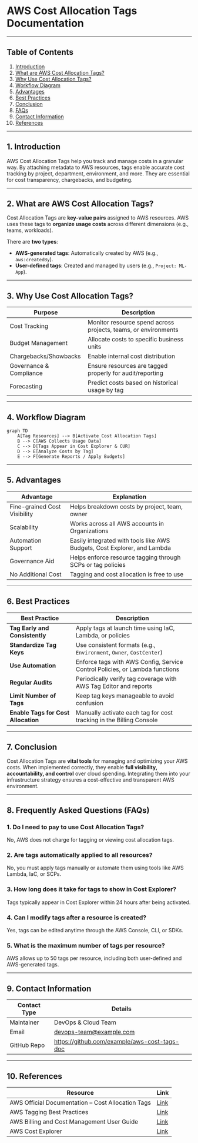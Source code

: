 
# AWS Cost Allocation Tags Documentation

---

## Table of Contents

1. [Introduction](#1-introduction)  
2. [What are AWS Cost Allocation Tags?](#2-what-are-aws-cost-allocation-tags)  
3. [Why Use Cost Allocation Tags?](#3-why-use-cost-allocation-tags)  
4. [Workflow Diagram](#4-workflow-diagram)  
5. [Advantages](#5-advantages)  
6. [Best Practices](#6-best-practices)  
7. [Conclusion](#7-conclusion)  
8. [FAQs](#8-faqs)  
9. [Contact Information](#9-contact-information)  
10. [References](#10-references)

---

## 1. Introduction

AWS Cost Allocation Tags help you track and manage costs in a granular way. By attaching metadata to AWS resources, tags enable accurate cost tracking by project, department, environment, and more. They are essential for cost transparency, chargebacks, and budgeting.

---

## 2. What are AWS Cost Allocation Tags?

Cost Allocation Tags are **key-value pairs** assigned to AWS resources. AWS uses these tags to **organize usage costs** across different dimensions (e.g., teams, workloads).

There are **two types**:
- **AWS-generated tags**: Automatically created by AWS (e.g., `aws:createdBy`).
- **User-defined tags**: Created and managed by users (e.g., `Project: ML-App`).

---

## 3. Why Use Cost Allocation Tags?

| Purpose                      | Description                                                                 |
|-----------------------------|-----------------------------------------------------------------------------|
| Cost Tracking               | Monitor resource spend across projects, teams, or environments              |
| Budget Management           | Allocate costs to specific business units                                  |
| Chargebacks/Showbacks       | Enable internal cost distribution                                          |
| Governance & Compliance     | Ensure resources are tagged properly for audit/reporting                   |
| Forecasting                 | Predict costs based on historical usage by tag                             |

---

## 4. Workflow Diagram

```mermaid
graph TD
    A[Tag Resources] --> B[Activate Cost Allocation Tags]
    B --> C[AWS Collects Usage Data]
    C --> D[Tags Appear in Cost Explorer & CUR]
    D --> E[Analyze Costs by Tag]
    E --> F[Generate Reports / Apply Budgets]
```

---

## 5. Advantages

| Advantage                   | Explanation                                                                 |
|----------------------------|-----------------------------------------------------------------------------|
| Fine-grained Cost Visibility | Helps breakdown costs by project, team, owner                             |
| Scalability                | Works across all AWS accounts in Organizations                             |
| Automation Support         | Easily integrated with tools like AWS Budgets, Cost Explorer, and Lambda   |
| Governance Aid             | Helps enforce resource tagging through SCPs or tag policies                |
| No Additional Cost         | Tagging and cost allocation is free to use                                 |

---

## 6.  Best Practices

| Best Practice                        | Description                                                                 |
|-------------------------------------|-----------------------------------------------------------------------------|
| **Tag Early and Consistently**      | Apply tags at launch time using IaC, Lambda, or policies                   |
| **Standardize Tag Keys**            | Use consistent formats (e.g., `Environment`, `Owner`, `CostCenter`)        |
| **Use Automation**                  | Enforce tags with AWS Config, Service Control Policies, or Lambda functions |
| **Regular Audits**                  | Periodically verify tag coverage with AWS Tag Editor and reports           |
| **Limit Number of Tags**            | Keep tag keys manageable to avoid confusion                                |
| **Enable Tags for Cost Allocation** | Manually activate each tag for cost tracking in the Billing Console        |

---

## 7. Conclusion

Cost Allocation Tags are **vital tools** for managing and optimizing your AWS costs. When implemented correctly, they enable **full visibility, accountability, and control** over cloud spending. Integrating them into your infrastructure strategy ensures a cost-effective and transparent AWS environment.




---

## 8. Frequently Asked Questions (FAQs)

### 1. **Do I need to pay to use Cost Allocation Tags?**
No, AWS does not charge for tagging or viewing cost allocation tags.

### 2. **Are tags automatically applied to all resources?**
No, you must apply tags manually or automate them using tools like AWS Lambda, IaC, or SCPs.

### 3. **How long does it take for tags to show in Cost Explorer?**
Tags typically appear in Cost Explorer within 24 hours after being activated.

### 4. **Can I modify tags after a resource is created?**
Yes, tags can be edited anytime through the AWS Console, CLI, or SDKs.

### 5. **What is the maximum number of tags per resource?**
AWS allows up to 50 tags per resource, including both user-defined and AWS-generated tags.

---

## 9. Contact Information

| Contact Type | Details                             |
|--------------|-------------------------------------|
| Maintainer   | DevOps & Cloud Team                 |
| Email        | devops-team@example.com             |
| GitHub Repo  | https://github.com/example/aws-cost-tags-doc |



---

## 10. References

| Resource | Link |
|----------|------|
| AWS Official Documentation – Cost Allocation Tags | [Link](https://docs.aws.amazon.com/awsaccountbilling/latest/aboutv2/cost-alloc-tags.html) |
| AWS Tagging Best Practices | [Link](https://docs.aws.amazon.com/general/latest/gr/aws_tagging.html) |
| AWS Billing and Cost Management User Guide | [Link](https://docs.aws.amazon.com/awsaccountbilling/latest/aboutv2/billing-what-is.html) |
| AWS Cost Explorer | [Link](https://docs.aws.amazon.com/cost-management/latest/userguide/what-is-cost-explorer.html) |
